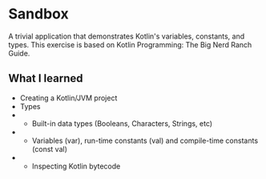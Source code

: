 # Sandbox
A trivial application that demonstrates Kotlin's variables, constants, and types. This exercise is based on Kotlin Programming: The Big Nerd Ranch Guide.

## What I learned
- Creating a Kotlin/JVM project
- Types
- - Built-in data types (Booleans, Characters, Strings, etc)
- - Variables (var), run-time constants (val) and compile-time constants (const val)
- - Inspecting Kotlin bytecode
